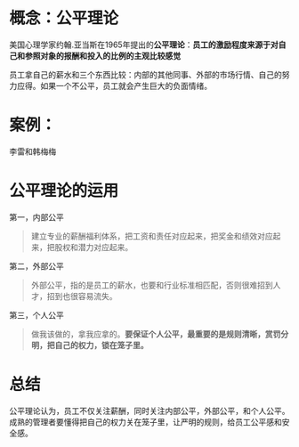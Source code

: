 # 概念：公平理论

美国心理学家约翰.亚当斯在1965年提出的**公平理论**：**员工的激励程度来源于对自己和参照对象的报酬和投入的比例的主观比较感觉**

员工拿自己的薪水和三个东西比较：内部的其他同事、外部的市场行情、自己的努力应得。如果一个不公平，员工就会产生巨大的负面情绪。

# 案例：

李雷和韩梅梅

# 公平理论的运用

第一，内部公平
> 建立专业的薪酬福利体系，把工资和责任对应起来，把奖金和绩效对应起来，把股权和潜力对应起来。

第二，外部公平
> 外部公平，指的是员工的薪水，也要和行业标准相匹配，否则很难招到人才，招到也很容易流失。

第三，个人公平
> 做我该做的，拿我应拿的。**要保证个人公平，最重要的是规则清晰，赏罚分明，把自己的权力，锁在笼子里。**

# 总结

公平理论认为，员工不仅关注薪酬，同时关注内部公平，外部公平，和个人公平。成熟的管理者要懂得把自己的权力关在笼子里，让严明的规则，给员工公平感和安全感。


